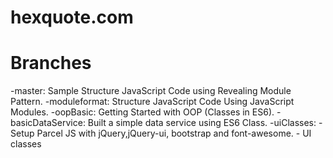 # hexquote.com

# Branches

-master: Sample Structure JavaScript Code using Revealing Module Pattern.
-moduleformat: Structure JavaScript Code Using JavaScript Modules.
-oopBasic: Getting Started with OOP (Classes in ES6).
-basicDataService: Built a simple data service using ES6 Class.
-uiClasses: 
    -   Setup Parcel JS with jQuery,jQuery-ui, bootstrap and font-awesome.
    -   UI classes